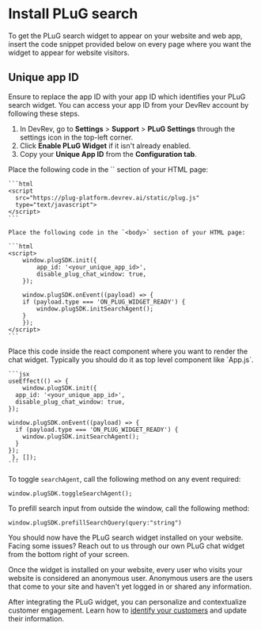 # Install PLuG search

To get the PLuG search widget to appear on your website and web app, insert the code snippet provided below on every page where you want the widget to appear for website visitors.

## Unique app ID

Ensure to replace the app ID with your app ID which identifies your PLuG search widget. You can access your app ID from your DevRev account by following these steps.

1. In DevRev, go to **Settings** > **Support** > **PLuG Settings** through the settings icon in the top-left corner.
2. Click **Enable PLuG Widget** if it isn't already enabled.
3. Copy your **Unique App ID** from the **Configuration tab**.

<Tabs>
  <Tab title="Setup">
    Place the following code in the `<head>` section of your HTML page:

    ```html
    <script
      src="https://plug-platform.devrev.ai/static/plug.js"                         
      type="text/javascript">
    </script>
    ```

    Place the following code in the `<body>` section of your HTML page:

    ```html
    <script>
        window.plugSDK.init({
            app_id: '<your_unique_app_id>',
            disable_plug_chat_window: true,
        });

        window.plugSDK.onEvent((payload) => {
        if (payload.type === 'ON_PLUG_WIDGET_READY') {
            window.plugSDK.initSearchAgent();
        }
        });
    </script>
    ```
  </Tab>

  <Tab title="Setup for React">
    Place this code inside the react component where you want to render the chat widget. Typically you should do it as top level component like `App.js`.

    ```jsx
    useEffect(() => {
        window.plugSDK.init({
      app_id: '<your_unique_app_id>',
      disable_plug_chat_window: true,
    });

    window.plugSDK.onEvent((payload) => {
      if (payload.type === 'ON_PLUG_WIDGET_READY') {
        window.plugSDK.initSearchAgent();
      }
    });
     }, []);
    ```
  </Tab>
</Tabs>

To toggle `searchAgent`, call the following method on any event required:

```
window.plugSDK.toggleSearchAgent();
```

To prefill search input from outside the window, call the following method:

```
window.plugSDK.prefillSearchQuery(query:"string")
```

You should now have the PLuG search widget installed on your website. Facing some issues? Reach out to us through our own PLuG chat widget from the bottom right of your screen.

Once the widget is installed on your website, every user who visits your website is considered an anonymous user. Anonymous users are the users that come to your site and haven't yet logged in or shared any information.

After integrating the PLuG widget, you can personalize and contextualize customer engagement. Learn how to [identify your customers](./user-identity) and update their information.